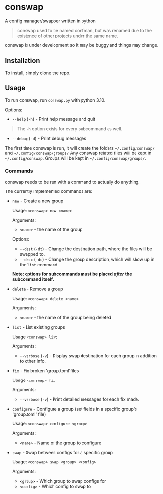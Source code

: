 # conswap
A config manager/swapper written in python

> conswap used to be named confman, but was renamed due to the existence of
other projects under the same name.

conswap is under development so it may be buggy and things may change.

## Installation
To install, simply clone the repo.

## Usage
To run conswap, run `conswap.py` with python 3.10.

Options:

* `--help` (`-h`) - Print help message and quit

> The `-h` option exists for every subcommand as well.

* `--debug` (`-d`) - Print debug messages


The first time conswap is run, it will create the folders `~/.config/conswap/` and `~/.config/conswap/groups/`
Any conswap related files will be kept in `~/.config/conswap`.
Groups will be kept in `~/.config/conswap/groups/`.

### Commands
conswap needs to be run with a command to actually do anything.

The currently implemented commands are:

* `new` - Create a new group

  Usage: `<conswap> new <name>`

  Arguments:
    * `<name>` - the name of the group

  Options:
    * `--dest` (`-dt`) - Change the destination path, where the files will be swapped to.
    * `--desc` (`-dc`) - Change the group description, which will show up in the `list` command.

  **Note: options for subcommands must be placed *after* the subcommand itself.**

* `delete` - Remove a group

  Usage: `<conswap> delete <name>`

  Arguments:
    * `<name>` - the name of the group being deleted

* `list` - List existing groups

  Usage `<conswap> list`

  Arguments:
    * `--verbose` (`-v`) - Display swap destination for each group in addition to other info.

* `fix` - Fix broken 'group.toml'files

  Usage `<conswap> fix`

  Arguments:
    * `--verbose` (`-v`) - Print detailed messages for each fix made.

* `configure` - Configure a group (set fields in a specific group's 'group.toml' file)

  Usage: `<conswap> configure <group>`

  Arguments:
    * `<name>` - Name of the group to configure

* `swap` - Swap between configs for a specific group

  Usage: `<conswap> swap <group> <config>`

  Arguments:
    * `<group>` - Which group to swap configs for
    * `<config>` - Which config to swap to

